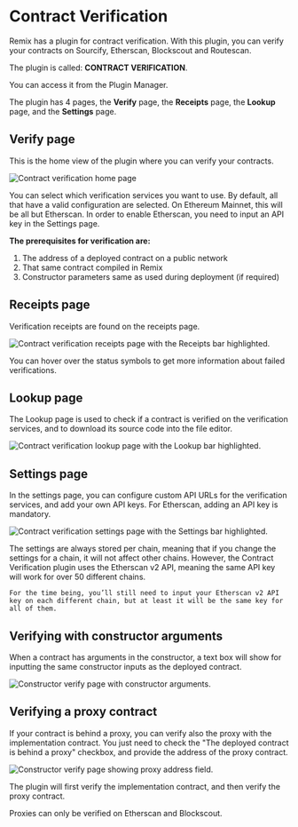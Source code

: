 # Contract Verification

Remix has a plugin for contract verification. With this plugin, you can verify your contracts on Sourcify, Etherscan, Blockscout and Routescan.

The plugin is called: **CONTRACT VERIFICATION**.

You can access it from the Plugin Manager.

The plugin has 4 pages, the **Verify** page, the **Receipts** page, the **Lookup** page, and the **Settings** page.

## Verify page

This is the home view of the plugin where you can verify your contracts.

![Contract verification home page](images/contract-verification/a-cv-verify-page.png)

You can select which verification services you want to use. By default, all that have a valid configuration are selected. On Ethereum Mainnet, this will be all but Etherscan. In order to enable Etherscan, you need to input an API key in the Settings page.

**The prerequisites for verification are:**

1. The address of a deployed contract on a public network
2. That same contract compiled in Remix
3. Constructor parameters same as used during deployment (if required)

## Receipts page

Verification receipts are found on the receipts page.

![Contract verification receipts page with the Receipts bar highlighted.](images/contract-verification/a-cv-receipts-page.png)

You can hover over the status symbols to get more information about failed verifications.

## Lookup page

The Lookup page is used to check if a contract is verified on the verification services, and to download its source code into the file editor.

![Contract verification lookup page with the Lookup bar highlighted.](images/contract-verification/a-cv-lookup-page.png)

## Settings page

In the settings page, you can configure custom API URLs for the verification services, and add your own API keys. For Etherscan, adding an API key is mandatory.

![Contract verification settings page with the Settings bar highlighted.](images/contract-verification/a-cv-settings-page.png)

The settings are always stored per chain, meaning that if you change the settings for a chain, it will not affect other chains. However, the Contract Verification plugin uses the Etherscan v2 API, meaning the same API key will work for over 50 different chains.

```{important}
For the time being, you’ll still need to input your Etherscan v2 API key on each different chain, but at least it will be the same key for all of them.
```

## Verifying with constructor arguments

When a contract has arguments in the constructor, a text box will show for inputting the same constructor inputs as the deployed contract.

![Constructor verify page with constructor arguments.](images/contract-verification/a-cv-verify-constructor-args.png)

## Verifying a proxy contract

If your contract is behind a proxy, you can verify also the proxy with the implementation contract. You just need to check the "The deployed contract is behind a proxy" checkbox, and provide the address of the proxy contract.

![Constructor verify page showing proxy address field.](images/contract-verification/a-cv-verify-proxy.png)

The plugin will first verify the implementation contract, and then verify the proxy contract.

Proxies can only be verified on Etherscan and Blockscout.
